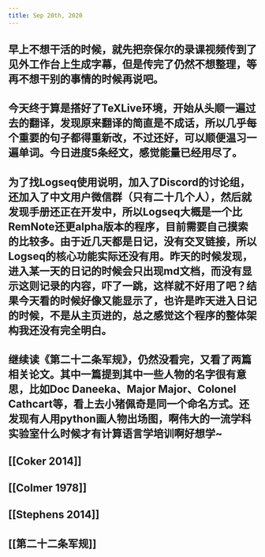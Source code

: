 ```yaml
---
title: Sep 20th, 2020
---
```


## 早上不想干活的时候，就先把奈保尔的录课视频传到了见外工作台上生成字幕，但是传完了仍然不想整理，等再不想干别的事情的时候再说吧。
## 今天终于算是搭好了TeXLive环境，开始从头顺一遍过去的翻译，发现原来翻译的简直是不成话，所以几乎每个重要的句子都得重新改，不过还好，可以顺便温习一遍单词。今日进度5条经文，感觉能量已经用尽了。
## 为了找Logseq使用说明，加入了Discord的讨论组，还加入了中文用户微信群（只有二十几个人），然后就发现手册还正在开发中，所以Logseq大概是一个比RemNote还更alpha版本的程序，目前需要自己摸索的比较多。由于近几天都是日记，没有交叉链接，所以Logseq的核心功能实际还没有用。昨天的时候发现，进入某一天的日记的时候会只出现md文档，而没有显示这则记录的内容，吓了一跳，这样就不好用了吧？结果今天看的时候好像又能显示了，也许是昨天进入日记的时候，不是从主页进的，总之感觉这个程序的整体架构我还没有完全明白。
## 继续读《第二十二条军规》，仍然没看完，又看了两篇相关论文。其中一篇提到其中一些人物的名字很有意思，比如Doc Daneeka、Major Major、Colonel Cathcart等，看上去小猪佩奇是同一个命名方式。还发现有人用python画人物出场图，啊伟大的一流学科实验室什么时候才有计算语言学培训啊好想学~
## [[Coker 2014]]
## [[Colmer 1978]]
## [[Stephens 2014]]
## [[第二十二条军规]]
##
##
